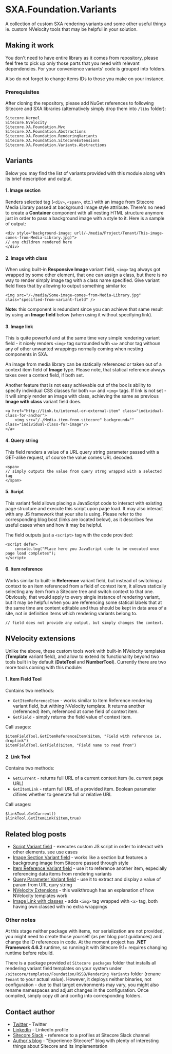 # SXA.Foundation.Variants

A collection of custom SXA rendering variants and some other useful things ie. custom NVelocity tools that may be helpful in your solution.

## Making it work

You don't need to have entire library as it comes from repository, please feel free to pick up only those parts that you need with relevant dependencies. For your convenience variants' code is grouped into folders.

Also do not forget to change items IDs to those you make on your instance.

### Prerequisites

After cloning the repository, please add NuGet references to following Sitecore and SXA libraries (alternatively simply drop them into `/libs` folder):

```
Sitecore.Kernel
Sitecore.NVelocity
Sitecore.XA.Foundation.Mvc
Sitecore.XA.Foundation.Abstractions
Sitecore.XA.Foundation.RenderingVariants
Sitecore.XA.Foundation.SitecoreExtensions
Sitecore.XA.Foundation.Variants.Abstractions
```

## Variants

Below you may find the list of variants provided with this module along with its brief description and output.

#### 1. Image section

Renders selected tag (`<div>`, `<span>`, etc.) with an image from Sitecore Media Library passed at background image style attribute. There's no need to create a **Container** component with all nesting HTML structure anymore just in order to pass a background image with a style to it. 
Here is a sample of output:
```
<div style="background-image: url(/-/media/Project/Tenant/This-image-comes-from-Media-Library.jpg)">
// any children rendered here
</div>
```




#### 2. Image with class

When using built-in **Responsive Image** variant field, `<img>` tag always got wrapped by some other element, that one can assign a class, but there is no way to render simply image tag with a class name specified. Give variant field fixes that by allowing to output something similar to:

```
<img src="/-/media/Some-image-comes-from-Media-Library.jpg" class="specified-from-variant-field" />
```
**Note:** this component is redundant since you can achieve that same result by using an **Image field** below (when using it without specifying link).






#### 3. Image link

This is quite powerful and at the same time very simple rendering variant field - it nicely renders `<img>` tag surrounded with `<a>` anchor tag withoun any of other unwanted wrappings normally coming when nesting components in SXA.

An image from media library can be statically referenced or taken out of a context item field of **Image** type. Please note, that statical reference always takes over a context field, if both set.

Another feature that is not easy achievable out of the box is ability to specify individual CSS classes for both `<a>` and `<img>` tags. If link is not set - it will simply render an image with class, achieving the same as previous **Image with class** variant field does.

```
<a href="http://link.to/internal-or-external-item" class="individual-class-for-anchor">
    <img src="/-/Media-item-from-sitecore" background=""  class="individual-class-for-image"/>
</a>
```






#### 4. Query string

This field renders a value of a URL query string parameter passed with a GET-alike request, of course the value comes URL decoded.

```
<span>
// simply outputs the value from query strng wrapped with a selected tag
</span>
```


#### 5. Script

This variant field allows placing a JavaScript code to interact with existing page structure and execute this script upon page load. It may also interact with any JS framework that your site is using. 
Please refer to the corresponding blog bost (links are located below), as it describes few useful cases when and how it may be helpful.

The field outputs just a `<script>` tag with the code provided:

```
<script defer>
    console.log("Place here you JavaScript code to be executed once page load completes");
</script>
```


#### 6. Item reference

Works similar to built-in **Reference** variant field, but instead of switching a context to an item referenced from a field of context item, it allows statically selecting any item from a Sitecore tree and switch context to that one. 
Obviously, that would apply to every single instance of rendering variant, but it may be helpful when you are referencing some statical labels that at the same time are content editable and thus should be kept in data area of a site, not in definition items which rendering variants belong to.

```
// field does not provide any output, but simply changes the context.
```


## NVelocity extensions

Unlike the above, these custom tools work with built-in NVelocity templates (**Template** variant field), and allow to extend its functionality beyond two tools built in by default (**DateTool** and **NumberTool**).
Currently there are two more tools coming with this module:

#### 1. Item Field Tool

Contains two methods:

* `GetItemReferenceItem` - works similar to Item Reference rendering variant field, but withing NVelocity template. It returns another (referenced) item, referenced at some field of context item.
* `GetField` - simply returns the field value of context item.

Call usages:

```
$itemFieldTool.GetItemReferenceItem($item, "Field with reference ie. droplink")
$itemFieldTool.GetField($item, "Field name to read from")
```




#### 2. Link Tool

Contains two methods:

* `GetCurrent` - returns full URL of a current context item (ie. current page URL)
* `GetItemLink` - return full URL of a provided item. Boolean parameter difines whether to generate full or relative URL

Call usages:

```
$linkTool.GetCurrent()
$linkTool.GetItemLink($item,true)
```

## Related blog posts

* [Script Variant field](http://blog.martinmiles.net/post/script-rendering-variant-field-in-sxa-why-would-one-need-it) - executes custom JS script in order to interact with other elements. see use cases
* [Image Section Variant field](http://blog.martinmiles.net/post/creating-a-custom-rendering-variant-section-to-render-element-with-background-image) - works like a section but features a backgroung image from Sitecore passed through style
* [Item Reference Variant field](http://blog.martinmiles.net/post/welcome-item-reference-a-rendering-variant-field-missing-out-of-the-box-in-SXA) - use it to reference another item, especially referencing data items from rendering variants
* [Query Parameter Variant field](http://blog.martinmiles.net/post/sxa-implementing-url-query-parameter-rendering-variant-with-little-efforts) - use it to extract and display a value of param from URL qury string 
* [NVelocity Extensions](http://blog.martinmiles.net/post/creating-custom-sxa-components-with-rendering-variants-and-almost-no-codebehind-on-an-example-of-social-share-buttons) - this walkthrough has an explanation of how NVelocity templates work
* [Image Link with classes](http://blog.martinmiles.net/post/image-tag-wrapped-with-anchor-both-having-own-classes-but-without-any-unwanted-component-wrappings-easy-not-oob-in-sxa-but-here-is-the-fix) - adds `<img>` tag wrapped with `<a>` tag, both having own classed with no extra wrappings 


### Other notes

At this stage neither package with items, nor serialization are not provided, you might need to create those yourself (as per blog post guidances) and change the ID references in code.
At the moment project has **.NET Framework 4.6.2** runtime, so running it with Sitecore 9.1+ requires changing runtime before rebuild.

There is a package provided at `Sitecore packages` folder that installs all rendering variant field templates on your system under `/sitecore/templates/Foundation/RSSB/Rendering Variants` folder (renane `Tenant` to your actual value). 
However, it deploys neither binaries, not configuration - due to that target environments may vary, you might also rename namespaces and adjust changes in the configuration. 
Once compiled, simply copy dll and config into corresponding folders.

## Contact author

* [Twitter](https://twitter.com/SitecoreMartin) - Twitter
* [LinkedIn](https://www.linkedin.com/in/martin-miles/) - LinkedIn profile
* [Sitecore Slack](https://sitecorechat.slack.com/team/U0KDE1VD3/) - reference to a profiles at Sitecore Slack channel
* [Author's blog](http://blog.MartinMiles.net/) - "Experience Sitecore!" blog with plenty of interesting things about Sitecore and its implementation